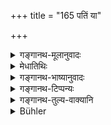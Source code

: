 +++
title = "165 पतिं या"

+++

<details><summary>गङ्गानथ-मूलानुवादः</summary>

She, who does not fail in her duty to her husband, having her thought, speech and body well-controlled, reaches her husband’s regions; and is called ‘good’ by all gentle-men.—(163).


By such conduct, the woman, having her thought, word and body well controlled, obtains excellent fame in this world, and also her husband’s region in the other world.—(164).
</details>

<details><summary>मेधातिथिः</summary>

(अग्रे व्याख्यानम्।)
</details>

<details><summary>गङ्गानथ-भाष्यानुवादः</summary>

These verses sum up the duties of women; and these duties are easily intelligible; hence I have devoted no attention to the explanation of these.

The meaning of the teaching is as follows:—Though the man is permitted (in 167) to take to another wife, yet that does not permit of the woman taking another husband; because according to the injunction—‘she shall not disregard him when he is dead’, there can be no possibility of her marrying again; and by the assertion that ‘even childless persons go to heaven’ it is made clear that the bearing of children, even in times of distress, is forbidden. It is only in the *Smṛti* sanctioning ‘*Niyoga*’ that this latter is permitted. Hence in view of these (prohibition and sanction) the two courses are regarded as optional alternatives; and between these two *Smṛtis* we cannot determine which is superior and which inferior; since one of them enjoins the bearing of children, and the other clearly forbids it. Hence by taking them as optional alternatives we make room for both—(163-164).
</details>

<details><summary>गङ्गानथ-टिप्पन्यः</summary>

**(verse 5.163)**

(Verse 165 of others.)

It is not right to say that this and the next verse have been ‘omitted’
by Medhātithi, who says that he has not explained them as they are easy.
It is repeated in 9.29.

This is quoted in *Vivādaratnākara* (p. 436);—and in *Varṣakriyākaumudī*
(p. 579).

**(verse 5.164)**

(Verse 166 of others.)

This is repeated in 9.30.

This verse is quoted in *Vivādaratnākara* (p. 436), which adds that what
is meant by ‘*patiloka*’ is that heavenly region which she has won for
herself by the religious rites she has performed in association with her
husband;—and in *Nṛsiṃhaprasāda* (Saṃskāra, p. 67a).
</details>

<details><summary>गङ्गानथ-तुल्य-वाक्यानि</summary>

**(verses 5.154-163)  
**

See Comparative notes for [Verse
5.154].

**(verse 5.164)**

*Yājñavalkya* (1.87).—‘She who is devoted to her husband’s welfare,
well-behaved, with senses under control, attains fame in this world and
the supreme state, after death.’
</details>

<details><summary>Bühler</summary>

165	She who, controlling her thoughts, words, and deeds, never slights her lord, resides (after death) with her husband (in heaven), and is called a virtuous (wife).
</details>
